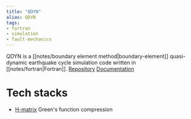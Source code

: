 ```yaml
---
title: "QDYN"
alias: QDYN
tags:
- fortran
- simulation
- fault-mechanics
---
```


QDYN is a [[notes/boundary element method|boundary-element]] quasi-dynamic earthquake cycle simulation code written in [[notes/fortran|Fortran]]. 
[Repository](https://github.com/ydluo/qdyn)
[Documentation](https://ydluo.github.io/qdyn/index.html)

# Tech stacks
- [H-matrix](https://github.com/ambrad/hmmvp) Green's function compression